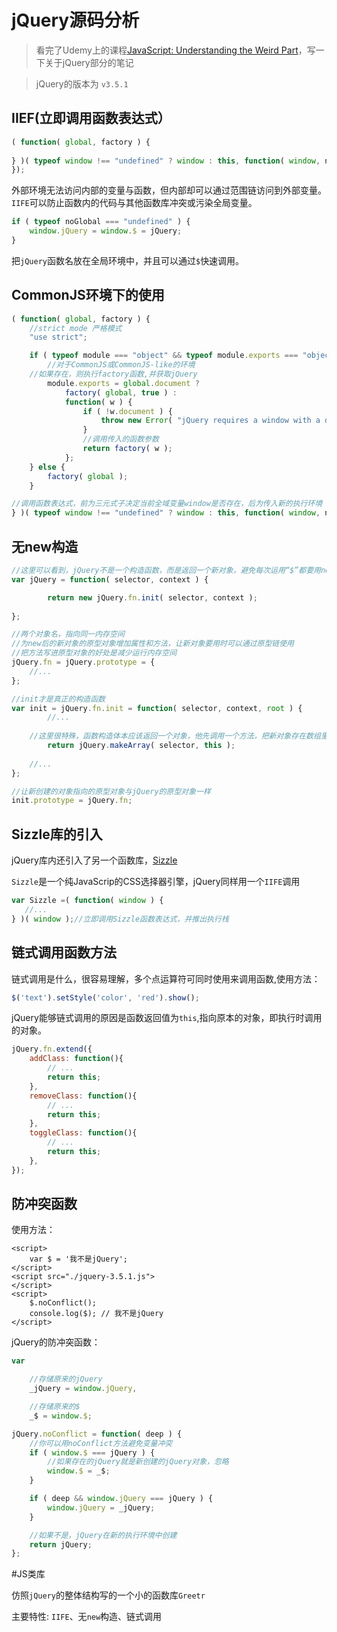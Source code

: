 # jQuery源码分析

> 看完了Udemy上的课程[JavaScript: Understanding the Weird Part](https://www.udemy.com/course/understand-javascript/)，写一下关于jQuery部分的笔记

>jQuery的版本为 `v3.5.1`
## IIEF(立即调用函数表达式）

```javascript
( function( global, factory ) {
	
} )( typeof window !== "undefined" ? window : this, function( window, noGlobal ) {
});

```
外部环境无法访问内部的变量与函数，但内部却可以通过范围链访问到外部变量。`IIFE`可以防止函数内的代码与其他函数库冲突或污染全局变量。

```javascript
if ( typeof noGlobal === "undefined" ) {
	window.jQuery = window.$ = jQuery;
}
```
把`jQuery`函数名放在全局环境中，并且可以通过`$`快速调用。

## CommonJS环境下的使用

```javascript
( function( global, factory ) {
	//strict mode 严格模式
	"use strict";

	if ( typeof module === "object" && typeof module.exports === "object" ) {
		//对于CommonJS或CommonJS-like的环境
    //如果存在，则执行factory函数,并获取jQuery
		module.exports = global.document ?
			factory( global, true ) :
			function( w ) {
				if ( !w.document ) {
					throw new Error( "jQuery requires a window with a document" );
				}
				//调用传入的函数参数
				return factory( w );
			};
	} else {
		factory( global );
	}

//调用函数表达式，前为三元式子决定当前全域变量window是否存在，后为传入新的执行环境
} )( typeof window !== "undefined" ? window : this, function( window, noGlobal ) { });
```

## 无new构造
```javascript
//这里可以看到，jQuery不是一个构造函数，而是返回一个新对象，避免每次运用“$”都要用new关键字创建对象
var jQuery = function( selector, context ) {

		return new jQuery.fn.init( selector, context );
    
};

//两个对象名，指向同一内存空间
//为new后的新对象的原型对象增加属性和方法，让新对象要用时可以通过原型链使用
//把方法写进原型对象的好处是减少运行内存空间
jQuery.fn = jQuery.prototype = {
    //...
};

//init才是真正的构造函数
var init = jQuery.fn.init = function( selector, context, root ) {
		//... 
    
    //这里很特殊，函数构造体本应该返回一个对象，他先调用一个方法，把新对象存在数组里，再返回该对象
		return jQuery.makeArray( selector, this );
    
    //...
};

//让新创建的对象指向的原型对象与jQuery的原型对象一样
init.prototype = jQuery.fn;
```
## Sizzle库的引入
jQuery库内还引入了另一个函数库，[Sizzle](https://github.com/jquery/sizzle/wiki)

`Sizzle`是一个纯JavaScrip的CSS选择器引擎，jQuery同样用一个`IIFE`调用
```javascript
var Sizzle =( function( window ) {
   //...
} )( window );//立即调用Sizzle函数表达式，并推出执行栈
```
## 链式调用函数方法

链式调用是什么，很容易理解，多个点运算符可同时使用来调用函数,使用方法：

```javascript
$('text').setStyle('color', 'red').show();
```
jQuery能够链式调用的原因是函数返回值为`this`,指向原本的对象，即执行时调用的对象。
```javascript
jQuery.fn.extend({
	addClass: function(){
		// ...
		return this;
	},
	removeClass: function(){
		// ...
		return this;
	},
	toggleClass: function(){
		// ...
		return this;
	},
});
```

## 防冲突函数

使用方法：

```
<script>
	var $ = '我不是jQuery';
</script>
<script src="./jquery-3.5.1.js">
</script>
<script>
	$.noConflict();
	console.log($); // 我不是jQuery
</script>
```

jQuery的防冲突函数：

```javascript
var

	//存储原来的jQuery
	_jQuery = window.jQuery,

	//存储原来的$
	_$ = window.$;

jQuery.noConflict = function( deep ) {
	//你可以用noConflict方法避免变量冲突
	if ( window.$ === jQuery ) {
		//如果存在的jQuery就是新创建的jQuery对象，忽略
		window.$ = _$;
	}

	if ( deep && window.jQuery === jQuery ) {
		window.jQuery = _jQuery;
	}

	//如果不是，jQuery在新的执行环境中创建
	return jQuery;
};
```

#JS类库

仿照`jQuery`的整体结构写的一个小的函数库`Greetr`

主要特性: `IIFE`、无`new`构造、链式调用

